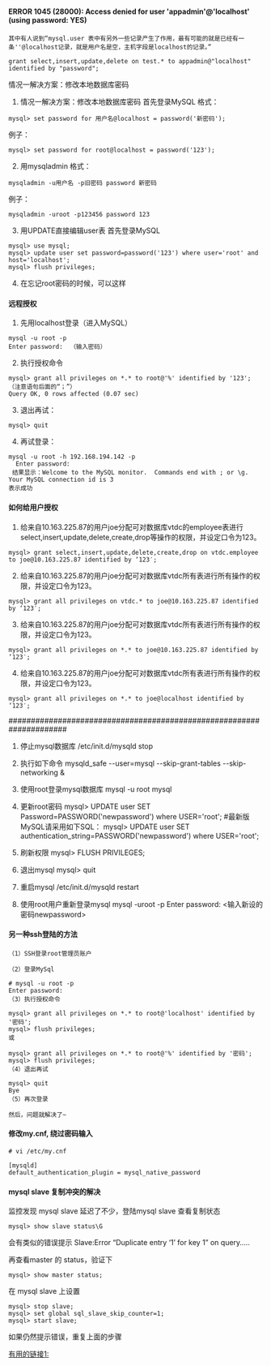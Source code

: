 #### ERROR 1045 (28000): Access denied for user 'appadmin'@'localhost' (using password: YES)
```
其中有人说到“mysql.user 表中有另外一些记录产生了作用，最有可能的就是已经有一条''@localhost记录，就是用户名是空，主机字段是localhost的记录。”
```
```
grant select,insert,update,delete on test.* to appadmin@"localhost" identified by "password";
```
情况一解决方案：修改本地数据库密码
1. 情况一解决方案：修改本地数据库密码
首先登录MySQL
格式：
```
mysql> set password for 用户名@localhost = password('新密码');
```
例子：
```
mysql> set password for root@localhost = password('123');
```

2. 用mysqladmin
格式：
```
mysqladmin -u用户名 -p旧密码 password 新密码
```
例子：
```
mysqladmin -uroot -p123456 password 123
```

3. 用UPDATE直接编辑user表
首先登录MySQL
```
mysql> use mysql;
mysql> update user set password=password('123') where user='root' and host='localhost';
mysql> flush privileges;
```

4. 在忘记root密码的时候，可以这样

#### 远程授权
1. 先用localhost登录（进入MySQL）     
```
mysql -u root -p
Enter password:  （输入密码）
```
2. 执行授权命令
```
mysql> grant all privileges on *.* to root@'%' identified by '123';  （注意语句后面的“；”）
Query OK, 0 rows affected (0.07 sec)
```
3. 退出再试：  
```
mysql> quit
```
4. 再试登录：    
```
mysql -u root -h 192.168.194.142 -p
  Enter password:
 结果显示：Welcome to the MySQL monitor.  Commands end with ; or \g.
Your MySQL connection id is 3
表示成功
```
#### 如何给用户授权

1. 给来自10.163.225.87的用户joe分配可对数据库vtdc的employee表进行select,insert,update,delete,create,drop等操作的权限，并设定口令为123。
```
mysql> grant select,insert,update,delete,create,drop on vtdc.employee to joe@10.163.225.87 identified by ‘123′;
```
2. 给来自10.163.225.87的用户joe分配可对数据库vtdc所有表进行所有操作的权限，并设定口令为123。
```
mysql> grant all privileges on vtdc.* to joe@10.163.225.87 identified by ‘123′;
```

3. 给来自10.163.225.87的用户joe分配可对数据库vtdc所有表进行所有操作的权限，并设定口令为123。
```
mysql> grant all privileges on *.* to joe@10.163.225.87 identified by ‘123′;
```

4. 给来自10.163.225.87的用户joe分配可对数据库vtdc所有表进行所有操作的权限，并设定口令为123。
```
mysql> grant all privileges on *.* to joe@localhost identified by ‘123′;
```
#####################################################################
1. 停止mysql数据库
/etc/init.d/mysqld stop

2. 执行如下命令
mysqld_safe --user=mysql --skip-grant-tables --skip-networking &

3. 使用root登录mysql数据库
mysql -u root mysql

4. 更新root密码
mysql> UPDATE user SET Password=PASSWORD('newpassword') where USER='root';
#最新版MySQL请采用如下SQL：
mysql> UPDATE user SET authentication_string=PASSWORD('newpassword') where USER='root';

5. 刷新权限
mysql> FLUSH PRIVILEGES;

6. 退出mysql
mysql> quit

7. 重启mysql
/etc/init.d/mysqld restart

8. 使用root用户重新登录mysql
mysql -uroot -p
Enter password: <输入新设的密码newpassword>

#### 另一种ssh登陆的方法
```
（1）SSH登录root管理员账户

（2）登录MySql

# mysql -u root -p
Enter password:
（3）执行授权命令

mysql> grant all privileges on *.* to root@'localhost' identified by '密码';
mysql> flush privileges;
或

mysql> grant all privileges on *.* to root@'%' identified by '密码';
mysql> flush privileges;
（4）退出再试

mysql> quit
Bye
（5）再次登录

然后，问题就解决了~
```
#### 修改my.cnf, 绕过密码输入
```
# vi /etc/my.cnf

[mysqld]
default_authentication_plugin = mysql_native_password
```
#### mysql slave 复制冲突的解决

监控发现 mysql slave 延迟了不少，登陆mysql slave 查看复制状态
```
mysql> show slave status\G
```
会有类似的错误提示 Slave:Error “Duplicate entry ‘1’ for key 1” on query…..

再查看master 的 status，验证下
```
mysql> show master status;
```
在 mysql slave 上设置
```
mysql> stop slave;
mysql> set global sql_slave_skip_counter=1;
mysql> start slave;
```
如果仍然提示错误，重复上面的步骤

[有用的链接1:](https://blog.csdn.net/lhl1124281072/article/details/80277163)
